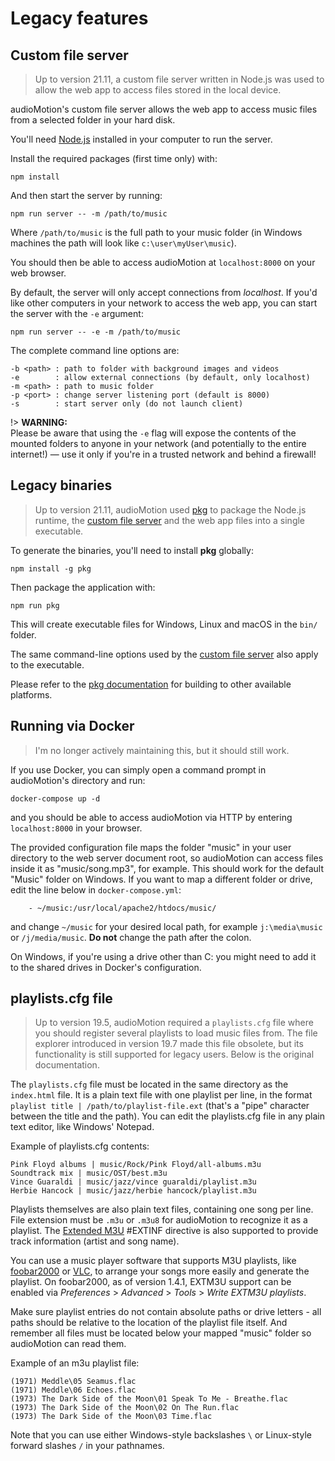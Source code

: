 # Legacy features

## Custom file server

> Up to version 21.11, a custom file server written in Node.js was used to allow the web app to access files stored in the local device.

audioMotion's custom file server allows the web app to access music files from a selected folder in your hard disk.

You'll need [Node.js](https://nodejs.org) installed in your computer to run the server.

Install the required packages (first time only) with:

```
npm install
```

And then start the server by running:

```
npm run server -- -m /path/to/music
```

Where `/path/to/music` is the full path to your music folder (in Windows machines the path will look like `c:\user\myUser\music`).

You should then be able to access audioMotion at `localhost:8000` on your web browser.

By default, the server will only accept connections from *localhost*. If you'd like other computers in your network to access the web app, you can start the server with the `-e` argument:

```
npm run server -- -e -m /path/to/music
```

The complete command line options are:

```
-b <path> : path to folder with background images and videos
-e        : allow external connections (by default, only localhost)
-m <path> : path to music folder
-p <port> : change server listening port (default is 8000)
-s        : start server only (do not launch client)
```

!> **WARNING:**<br>
Please be aware that using the `-e` flag will expose the contents of the mounted folders to anyone in your network (and potentially to the entire internet!) &mdash; use it only if you're in a trusted network and behind a firewall!


## Legacy binaries

> Up to version 21.11, audioMotion used [pkg](https://www.npmjs.com/package/pkg) to package the Node.js runtime, the [custom file server](#custom-file-server) and the web app files into a single executable.

To generate the binaries, you'll need to install **pkg** globally:

```
npm install -g pkg
```

Then package the application with:

```
npm run pkg
```

This will create executable files for Windows, Linux and macOS in the `bin/` folder.

The same command-line options used by the [custom file server](#custom-file-server) also apply to the executable.

Please refer to the [pkg documentation](https://github.com/vercel/pkg#readme) for building to other available platforms.


## Running via Docker

> I'm no longer actively maintaining this, but it should still work.

If you use Docker, you can simply open a command prompt in audioMotion's directory and run:

`docker-compose up -d`

and you should be able to access audioMotion via HTTP by entering `localhost:8000` in your browser.

The provided configuration file maps the folder "music" in your user directory to the web server document root, so audioMotion can access files inside it as "music/song.mp3", for example.
This should work for the default "Music" folder on Windows. If you want to map a different folder or drive, edit the line below in `docker-compose.yml`:

```
    - ~/music:/usr/local/apache2/htdocs/music/
```

and change `~/music` for your desired local path, for example `j:\media\music` or `/j/media/music`. **Do not** change the path after the colon.

On Windows, if you're using a drive other than C: you might need to add it to the shared drives in Docker's configuration.


## playlists.cfg file

> Up to version 19.5, audioMotion required a `playlists.cfg` file where you should register several playlists to load music files from.
> The file explorer introduced in version 19.7 made this file obsolete, but its functionality is still supported for legacy users. Below is the original documentation.

The `playlists.cfg` file must be located in the same directory as the `index.html` file.
It is a plain text file with one playlist per line, in the format `playlist title | /path/to/playlist-file.ext` (that's a "pipe" character between the title and the path).
You can edit the playlists.cfg file in any plain text editor, like Windows' Notepad.

Example of playlists.cfg contents:

```
Pink Floyd albums | music/Rock/Pink Floyd/all-albums.m3u
Soundtrack mix | music/OST/best.m3u
Vince Guaraldi | music/jazz/vince guaraldi/playlist.m3u
Herbie Hancock | music/jazz/herbie hancock/playlist.m3u
```

Playlists themselves are also plain text files, containing one song per line. File extension must be `.m3u` or `.m3u8` for audioMotion to recognize it as a playlist.
The [Extended M3U](https://en.wikipedia.org/wiki/M3U#Extended_M3U) #EXTINF directive is also supported to provide track information (artist and song name).

You can use a music player software that supports M3U playlists, like [foobar2000](https://www.foobar2000.org/) or [VLC](https://www.videolan.org/vlc/), to arrange your songs more easily and generate the playlist.
On foobar2000, as of version 1.4.1, EXTM3U support can be enabled via *Preferences* > *Advanced* > *Tools* > *Write EXTM3U playlists*.

Make sure playlist entries do not contain absolute paths or drive letters - all paths should be relative to the location of the playlist file itself.
And remember all files must be located below your mapped "music" folder so audioMotion can read them.

Example of an m3u playlist file:

```
(1971) Meddle\05 Seamus.flac
(1971) Meddle\06 Echoes.flac
(1973) The Dark Side of the Moon\01 Speak To Me - Breathe.flac
(1973) The Dark Side of the Moon\02 On The Run.flac
(1973) The Dark Side of the Moon\03 Time.flac
```

Note that you can use either Windows-style backslashes `\` or Linux-style forward slashes `/` in your pathnames.
